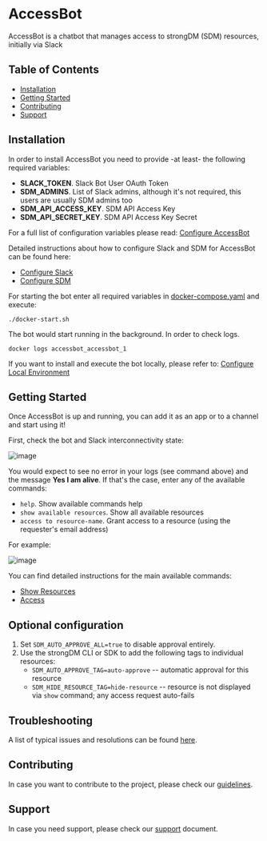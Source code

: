 # AccessBot

AccessBot is a chatbot that manages access to strongDM (SDM) resources, initially via Slack

## Table of Contents
* [Installation](#installation)
* [Getting Started](#getting-started)
* [Contributing](#contributing)
* [Support](#support)

## Installation
In order to install AccessBot you need to provide -at least- the following required variables:
* **SLACK_TOKEN**. Slack Bot User OAuth Token
* **SDM_ADMINS**. List of Slack admins, although it's not required, this users are usually SDM admins too  
* **SDM_API_ACCESS_KEY**. SDM API Access Key
* **SDM_API_SECRET_KEY**. SDM API Access Key Secret

For a full list of configuration variables please read: [Configure AccessBot](docs/CONFIGURE_ACCESSBOT.md)

Detailed instructions about how to configure Slack and SDM for AccessBot can be found here:
* [Configure Slack](docs/CONFIGURE_SLACK.md)
* [Configure SDM](docs/CONFIGURE_SDM.md)

For starting the bot enter all required variables in [docker-compose.yaml](docker-compose.yaml) and execute:
```
./docker-start.sh
```

The bot would start running in the background. In order to check logs.
```
docker logs accessbot_accessbot_1
```

If you want to install and execute the bot locally, please refer to: [Configure Local Environment](docs/CONFIGURE_LOCAL_ENV.md)

## Getting Started
Once AccessBot is up and running, you can add it as an app or to a channel and start using it!

First, check the bot and Slack interconnectivity state:

![image](https://user-images.githubusercontent.com/313803/115704509-bf39da80-a36b-11eb-8bc1-07f2958679d0.png)

You would expect to see no error in your logs (see command above) and the message **Yes I am alive**. If that's the case, enter any of the available commands:
* `help`. Show available commands help
* `show available resources`. Show all available resources
* `access to resource-name`. Grant access to a resource (using the requester's email address)

For example:

![image](https://user-images.githubusercontent.com/313803/116425430-94a3c200-a842-11eb-925d-854213d17301.png)

You can find detailed instructions for the main available commands:
* [Show Resources](docs/COMMAND_SHOW_RESOURCES.md)
* [Access](docs/COMMAND_ACCESS.md)

## Optional configuration

1. Set `SDM_AUTO_APPROVE_ALL=true` to disable approval entirely.
2. Use the strongDM CLI or SDK to add the following tags to individual resources:
      - `SDM_AUTO_APPROVE_TAG=auto-approve` -- automatic approval for this resource
      - `SDM_HIDE_RESOURCE_TAG=hide-resource` -- resource is not displayed via `show` command; any access request auto-fails

## Troubleshooting

A list of typical issues and resolutions can be found [here](docs/TROUBLESHOOTING.md).

## Contributing
In case you want to contribute to the project, please check our [guidelines](CONTRIBUTING.md).

## Support
In case you need support, please check our [support](CONTRIBUTING.md) document.
